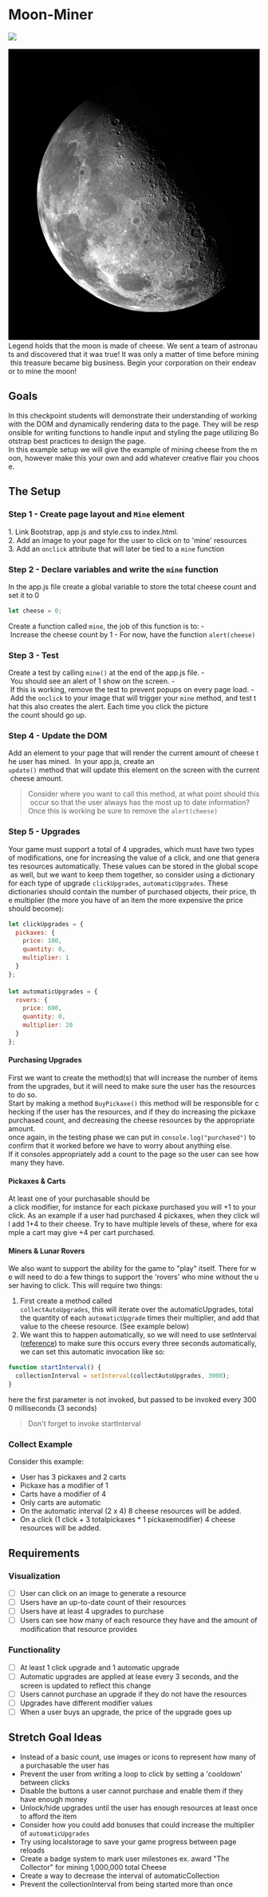 # Moon-Miner
<a href="https://codeclimate.com/github/jakeoverall/market-madness/maintainability"><img src="https://api.codeclimate.com/v1/badges/32292e08db5498adc508/maintainability" /></a>

![Moon](./moon.jpg)
Legend holds that the moon is made of cheese. We sent a team of astronauts and discovered that it was true! It was only a matter of time before mining this treasure became big business. Begin your corporation on their endeavor to mine the moon!

## Goals

In this checkpoint students will demonstrate their understanding of working with the DOM and dynamically rendering data to the page. They will be responsible for writing functions to handle input and styling the page utilizing Bootstrap best practices to design the page.
In this example setup we will give the example of mining cheese from the moon, however make this your own and add whatever creative flair you choose.

## The Setup

### Step 1 - Create page layout and `Mine` element

1. Link Bootstrap, app.js and style.css to index.html.
2. Add an image to your page for the user to click on to 'mine' resources
3. Add an `onclick` attribute that will later be tied to a `mine` function

### Step 2 - Declare variables and write the `mine` function

In the app.js file create a global variable to store the total cheese count and set it to 0

```javascript
let cheese = 0;
```

Create a function called `mine`, the job of this function is to:
- Increase the cheese count by 1
- For now, have the function `alert(cheese)`

### Step 3 - Test

Create a test by calling `mine()` at the end of the app.js file.
- You should see an alert of 1 show on the screen.
- If this is working, remove the test to prevent popups on every page load.
- Add the `onclick` to your image that will trigger your `mine` method, and test that this also creates the alert. Each time you click the picture the count should go up.

### Step 4 - Update the DOM

Add an element to your page that will render the current amount of cheese the user has mined. 
In your app.js, create an `update()` method that will update this element on the screen with the current cheese amount.

> Consider where you want to call this method, at what point should this occur so that the user always has the most up to date information? Once this is working be sure to remove the `alert(cheese)`

### Step 5 - Upgrades

Your game must support a total of 4 upgrades, which must have two types of modifications, one for increasing the value of a click, and one that generates resources automatically. These values can be stored in the global scope as well, but we want to keep them together, so consider using a dictionary for each type of upgrade `clickUpgrades`, `automaticUpgrades`. These dictionaries should contain the number of purchased objects, their price, the multiplier (the more you have of an item the more expensive the price should become):

```javascript
let clickUpgrades = {
  pickaxes: {
    price: 100,
    quantity: 0,
    multiplier: 1
  }
};

let automaticUpgrades = {
  rovers: {
    price: 600,
    quantity: 0,
    multiplier: 20
  }
};
```

#### Purchasing Upgrades

First we want to create the method(s) that will increase the number of items from the upgrades, but it will need to make sure the user has the resources to do so.
Start by making a method `BuyPickaxe()` this method will be responsible for checking if the user has the resources, and if they do increasing the pickaxe purchased count, and decreasing the cheese resources by the appropriate amount. 
once again, in the testing phase we can put in `console.log("purchased")` to confirm that it worked before we have to worry about anything else.
If it consoles appropriately add a count to the page so the user can see how many they have.

#### Pickaxes & Carts

At least one of your purchasable should be a click modifier, for instance for each pickaxe purchased you will +1 to your click. As an example if a user had purchased 4 pickaxes, when they click will add 1+4 to their cheese. Try to have multiple levels of these, where for example a cart may give +4 per cart purchased.

#### Miners & Lunar Rovers

We also want to support the ability for the game to "play" itself. There for we will need to do a few things to support the 'rovers' who mine without the user having to click.
This will require two things:

1. First create a method called `collectAutoUpgrades`, this will iterate over the automaticUpgrades, total the quantity of each `automaticUpgrade` times their multiplier, and add that value to the cheese resource. (See example below)
2. We want this to happen automatically, so we will need to use setInterval ([reference](https://www.w3schools.com/jsref/met_win_setinterval.asp)) to make sure this occurs every three seconds automatically, we can set this automatic invocation like so:

```javascript
function startInterval() {
  collectionInterval = setInterval(collectAutoUpgrades, 3000);
}
```

here the first parameter is not invoked, but passed to be invoked every 3000 milliseconds (3 seconds)

> Don't forget to invoke startInterval 

### Collect Example

Consider this example:

- User has 3 pickaxes and 2 carts
- Pickaxe has a modifier of 1
- Carts have a modifier of 4
- Only carts are automatic
- On the automatic interval (2 x 4) 8 cheese resources will be added.
- On a click (1 click + 3 totalpickaxes \* 1 pickaxemodifier) 4 cheese resources will be added.

## Requirements

### Visualization

- [ ] User can click on an image to generate a resource
- [ ] Users have an up-to-date count of their resources
- [ ] Users have at least 4 upgrades to purchase
- [ ] Users can see how many of each resource they have and the amount of modification that resource provides

### Functionality

- [ ] At least 1 click upgrade and 1 automatic upgrade
- [ ] Automatic upgrades are applied at lease every 3 seconds, and the screen is updated to reflect this change
- [ ] Users cannot purchase an upgrade if they do not have the resources
- [ ] Upgrades have different modifier values
- [ ] When a user buys an upgrade, the price of the upgrade goes up

## Stretch Goal Ideas

- Instead of a basic count, use images or icons to represent how many of a purchasable the user has
- Prevent the user from writing a loop to click by setting a 'cooldown' between clicks
- Disable the buttons a user cannot purchase and enable them if they have enough money
- Unlock/hide upgrades until the user has enough resources at least once to afford the item
- Consider how you could add bonuses that could increase the multiplier of `automaticUpgrades`
- Try using localstorage to save your game progress between page reloads
- Create a badge system to mark user milestones ex. award "The Collector" for mining 1,000,000 total Cheese
- Create a way to decrease the interval of automaticCollection
- Prevent the collectionInterval from being started more than once
